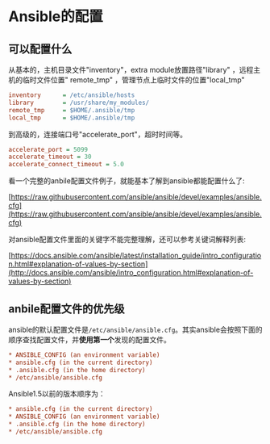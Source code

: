 # Ansible的配置

## 可以配置什么

从基本的，主机目录文件"inventory"，extra module放置路径"library" ，远程主机的临时文件位置" remote\_tmp" ，管理节点上临时文件的位置"local\_tmp"

```ini
inventory      = /etc/ansible/hosts
library        = /usr/share/my_modules/
remote_tmp     = $HOME/.ansible/tmp
local_tmp      = $HOME/.ansible/tmp
```

到高级的，连接端口号"accelerate\_port"，超时时间等。

```ini
accelerate_port = 5099
accelerate_timeout = 30
accelerate_connect_timeout = 5.0
```

看一个完整的anbile配置文件例子，就能基本了解到ansible都能配置什么了:

[https://raw.githubusercontent.com/ansible/ansible/devel/examples/ansible.cfg](https://raw.githubusercontent.com/ansible/ansible/devel/examples/ansible.cfg)

对ansible配置文件里面的关键字不能完整理解，还可以参考关键词解释列表:

[https://docs.ansible.com/ansible/latest/installation_guide/intro_configuration.html#explanation-of-values-by-section](http://docs.ansible.com/ansible/intro_configuration.html#explanation-of-values-by-section)

## anbile配置文件的优先级

ansible的默认配置文件是`/etc/ansible/ansible.cfg`。其实ansible会按照下面的顺序查找配置文件，并**使用第一个**发现的配置文件。

```ini
* ANSIBLE_CONFIG (an environment variable)
* ansible.cfg (in the current directory)
* .ansible.cfg (in the home directory)
* /etc/ansible/ansible.cfg
```

Ansible1.5以前的版本顺序为：

```ini
* ansible.cfg (in the current directory)
* ANSIBLE_CONFIG (an environment variable)
* .ansible.cfg (in the home directory)
* /etc/ansible/ansible.cfg
```

